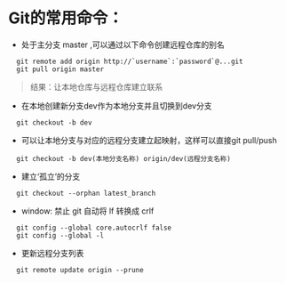 # Git的常用命令：
  - 处于主分支 master ,可以通过以下命令创建远程仓库的别名
  ```
    git remote add origin http://`username`:`password`@...git
    git pull origin master
  ```
  > 结果：让本地仓库与远程仓库建立联系
  
  - 在本地创建新分支dev作为本地分支并且切换到dev分支
  ```
    git checkout -b dev 
  ```

  - 可以让本地分支与对应的远程分支建立起映射，这样可以直接git pull/push
  ```
    git checkout -b dev(本地分支名称) origin/dev(远程分支名称)
  ```

  - 建立‘孤立’的分支
  ```
    git checkout --orphan latest_branch
  ```

  - window: 禁止 git 自动将 lf 转换成 crlf
  ```
    git config --global core.autocrlf false
    git config --global -l
  ```

  - 更新远程分支列表
  ```
    git remote update origin --prune
  ```